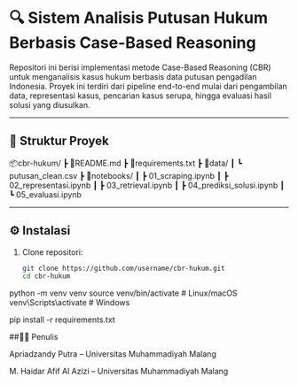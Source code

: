 # 🔍 Sistem Analisis Putusan Hukum Berbasis Case-Based Reasoning

Repositori ini berisi implementasi metode Case-Based Reasoning (CBR) untuk menganalisis kasus hukum berbasis data putusan pengadilan Indonesia. Proyek ini terdiri dari pipeline end-to-end mulai dari pengambilan data, representasi kasus, pencarian kasus serupa, hingga evaluasi hasil solusi yang diusulkan.

---

## 📁 Struktur Proyek
📦cbr-hukum/
┣ 📜README.md
┣ 📜requirements.txt
┣ 📁data/
┃ ┗ putusan_clean.csv
┣ 📁notebooks/
┃ ┣ 01_scraping.ipynb
┃ ┣ 02_representasi.ipynb
┃ ┣ 03_retrieval.ipynb
┃ ┣ 04_prediksi_solusi.ipynb
┃ ┗ 05_evaluasi.ipynb


---

## ⚙️ Instalasi

1. Clone repositori:
   ```bash
   git clone https://github.com/username/cbr-hukum.git
   cd cbr-hukum

python -m venv venv
source venv/bin/activate     # Linux/macOS
venv\Scripts\activate        # Windows

pip install -r requirements.txt

##👨‍💻 Penulis

Apriadzandy Putra – Universitas Muhammadiyah Malang

M. Haidar Afif Al Azizi – Universitas Muhammadiyah Malang
